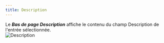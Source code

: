 ```yaml
---
title: Description
---
```

Le ***Bas de page Description*** affiche le contenu du champ Description de l&apos;entrée sélectionnée.  
![Description](/img/fr/rdm/mac/clip4507.png) 

